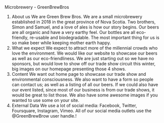 Microbrewery - GreenBrewBros
1. About us
We are Green Brew Bros. We are a small microbrewery established in 2018 in the great
province of Nova Scotia. Two brothers, Simon and Samuel, and a love of ales is how our story
begins. Our beers are all organic and have a very earthy feel. Our bottles are all eco-friendly,
re-usable and biodegradable. The most important thing for us is so make beer while keeping
mother earth happy.
2. What we expect
We expect to attract more of the millennial crowds who love the environment. We would like
our website to showcase our beers as well as our eco-friendliness. We are just starting out so
we have no sponsors, but would love to show off our trade show circuit this winter, big images
on our homepage presenting those 4 shows.
3. Content
We want out home page to showcase our trade show and environmental consciousness. We
also want to have a form so people can contact us; as well as a listing of all our beers. If we
could also have our event listed, since most of our business is from our trade shows, it would
be great to list those.
We also have some awesome images if you wanted to use some on your site.
4. External Data
We use a lot of social media: Facebook, Twitter, Foursquare, Instagram, Vimeo. All of our
social media outlets use the @GreenBrewBrow user handle.!
